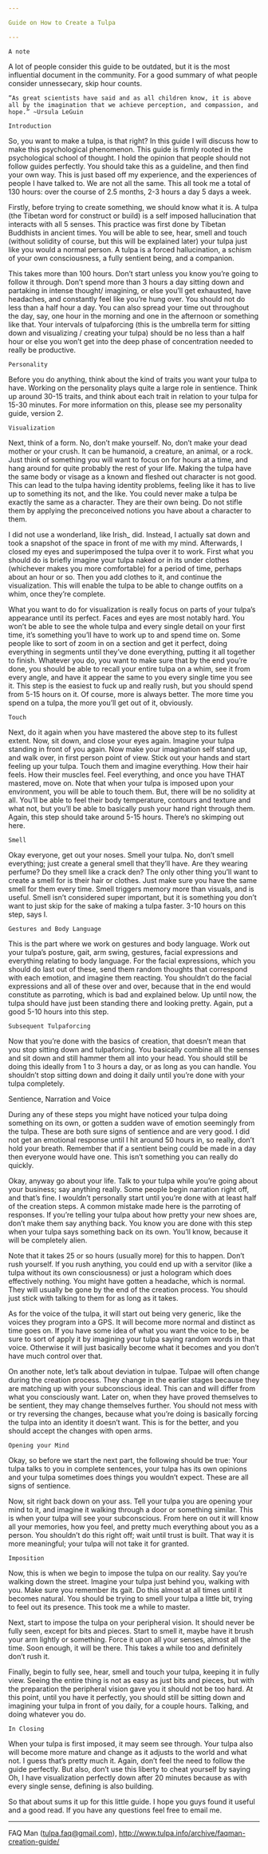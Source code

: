 ```yaml
---

Guide on How to Create a Tulpa

---
```


	A note

A lot of people consider this guide to be outdated, but it is the most influential document in the community. For a good summary of what people consider unnessecary, skip hour counts.

    “As great scientists have said and as all children know, it is above all by the imagination that we achieve perception, and compassion, and hope.” ~Ursula LeGuin

	Introduction

So, you want to make a tulpa, is that right? In this guide I will discuss how to make this psychological phenomenon. This guide is firmly rooted in the psychological school of thought. I hold the opinion that people should not follow guides perfectly. You should take this as a guideline, and then find your own way. This is just based off my experience, and the experiences of people I have talked to. We are not all the same. This all took me a total of 130 hours: over the course of 2.5 months, 2-3 hours a day 5 days a week.

Firstly, before trying to create something, we should know what it is. A tulpa (the Tibetan word for construct or build) is a self imposed hallucination that interacts with all 5 senses. This practice was first done by Tibetan Buddhists in ancient times. You will be able to see, hear, smell and touch (without solidity of course, but this will be explained later) your tulpa just like you would a normal person. A tulpa is a forced hallucination, a schism of your own consciousness, a fully sentient being, and a companion.

This takes more than 100 hours. Don’t start unless you know you’re going to follow it through. Don’t spend more than 3 hours a day sitting down and partaking in intense thought/ imagining, or else you’ll get exhausted, have headaches, and constantly feel like you’re hung over. You should not do less than a half hour a day. You can also spread your time out throughout the day, say, one hour in the morning and one in the afternoon or something like that. Your intervals of tulpaforcing (this is the umbrella term for sitting down and visualizing / creating your tulpa) should be no less than a half hour or else you won’t get into the deep phase of concentration needed to really be productive.

	Personality

Before you do anything, think about the kind of traits you want your tulpa to have. Working on the personality plays quite a large role in sentience. Think up around 30-15 traits, and think about each trait in relation to your tulpa for 15-30 minutes. For more information on this, please see my personality guide, version 2.

	Visualization

Next, think of a form. No, don’t make yourself. No, don’t make your dead mother or your crush. It can be humanoid, a creature, an animal, or a rock. Just think of something you will want to focus on for hours at a time, and hang around for quite probably the rest of your life. Making the tulpa have the same body or visage as a known and fleshed out character is not good. This can lead to the tulpa having identity problems, feeling like it has to live up to something its not, and the like. You could never make a tulpa be exactly the same as a character. They are their own being. Do not stifle them by applying the preconceived notions you have about a character to them.

I did not use a wonderland, like Irish_ did. Instead, I actually sat down and took a snapshot of the space in front of me with my mind. Afterwards, I closed my eyes and superimposed the tulpa over it to work. First what you should do is briefly imagine your tulpa naked or in its under clothes (whichever makes you more comfortable) for a period of time, perhaps about an hour or so. Then you add clothes to it, and continue the visualization. This will enable the tulpa to be able to change outfits on a whim, once they’re complete.

What you want to do for visualization is really focus on parts of your tulpa’s appearance until its perfect. Faces and eyes are most notably hard. You won’t be able to see the whole tulpa and every single detail on your first time, it’s something you’ll have to work up to and spend time on. Some people like to sort of zoom in on a section and get it perfect, doing everything in segments until they’ve done everything, putting it all together to finish. Whatever you do, you want to make sure that by the end you’re done, you should be able to recall your entire tulpa on a whim, see it from every angle, and have it appear the same to you every single time you see it. This step is the easiest to fuck up and really rush, but you should spend from 5-15 hours on it. Of course, more is always better. The more time you spend on a tulpa, the more you’ll get out of it, obviously.

	Touch

Next, do it again when you have mastered the above step to its fullest extent. Now, sit down, and close your eyes again. Imagine your tulpa standing in front of you again. Now make your imagination self stand up, and walk over, in first person point of view. Stick out your hands and start feeling up your tulpa. Touch them and imagine everything. How their hair feels. How their muscles feel. Feel everything, and once you have THAT mastered, move on. Note that when your tulpa is imposed upon your environment, you will be able to touch them. But, there will be no solidity at all. You’ll be able to feel their body temperature, contours and texture and what not, but you’ll be able to basically push your hand right through them. Again, this step should take around 5-15 hours. There’s no skimping out here.

	Smell

Okay everyone, get out your noses. Smell your tulpa. No, don’t smell everything; just create a general smell that they’ll have. Are they wearing perfume? Do they smell like a crack den? The only other thing you’ll want to create a smell for is their hair or clothes. Just make sure you have the same smell for them every time. Smell triggers memory more than visuals, and is useful. Smell isn’t considered super important, but it is something you don’t want to just skip for the sake of making a tulpa faster. 3-10 hours on this step, says I.

	Gestures and Body Language

This is the part where we work on gestures and body language. Work out your tulpa’s posture, gait, arm swing, gestures, facial expressions and everything relating to body language. For the facial expressions, which you should do last out of these, send them random thoughts that correspond with each emotion, and imagine them reacting. You shouldn’t do the facial expressions and all of these over and over, because that in the end would constitute as parroting, which is bad and explained below. Up until now, the tulpa should have just been standing there and looking pretty. Again, put a good 5-10 hours into this step.

	Subsequent Tulpaforcing

Now that you’re done with the basics of creation, that doesn’t mean that you stop sitting down and tulpaforcing. You basically combine all the senses and sit down and still hammer them all into your head. You should still be doing this ideally from 1 to 3 hours a day, or as long as you can handle. You shouldn’t stop sitting down and doing it daily until you’re done with your tulpa completely.

Sentience, Narration and Voice

During any of these steps you might have noticed your tulpa doing something on its own, or gotten a sudden wave of emotion seemingly from the tulpa. These are both sure signs of sentience and are very good. I did not get an emotional response until I hit around 50 hours in, so really, don’t hold your breath. Remember that if a sentient being could be made in a day then everyone would have one. This isn’t something you can really do quickly.

Okay, anyway go about your life. Talk to your tulpa while you’re going about your business; say anything really. Some people begin narration right off, and that’s fine. I wouldn’t personally start until you’re done with at least half of the creation steps. A common mistake made here is the parroting of responses. If you’re telling your tulpa about how pretty your new shoes are, don’t make them say anything back. You know you are done with this step when your tulpa says something back on its own. You’ll know, because it will be completely alien.

Note that it takes 25 or so hours (usually more) for this to happen. Don’t rush yourself. If you rush anything, you could end up with a servitor (like a tulpa without its own consciousness) or just a hologram which does effectively nothing. You might have gotten a headache, which is normal. They will usually be gone by the end of the creation process. You should just stick with talking to them for as long as it takes.

As for the voice of the tulpa, it will start out being very generic, like the voices they program into a GPS. It will become more normal and distinct as time goes on. If you have some idea of what you want the voice to be, be sure to sort of apply it by imagining your tulpa saying random words in that voice. Otherwise it will just basically become what it becomes and you don’t have much control over that.

On another note, let’s talk about deviation in tulpae. Tulpae will often change during the creation process. They change in the earlier stages because they are matching up with your subconscious ideal. This can and will differ from what you consciously want. Later on, when they have proved themselves to be sentient, they may change themselves further. You should not mess with or try reversing the changes, because what you’re doing is basically forcing the tulpa into an identity it doesn’t want. This is for the better, and you should accept the changes with open arms.

	Opening your Mind

Okay, so before we start the next part, the following should be true: Your tulpa talks to you in complete sentences, your tulpa has its own opinions and your tulpa sometimes does things you wouldn’t expect. These are all signs of sentience.

Now, sit right back down on your ass. Tell your tulpa you are opening your mind to it, and imagine it walking through a door or something similar. This is when your tulpa will see your subconscious. From here on out it will know all your memories, how you feel, and pretty much everything about you as a person. You shouldn’t do this right off; wait until trust is built. That way it is more meaningful; your tulpa will not take it for granted.

	Imposition

Now, this is when we begin to impose the tulpa on our reality. Say you’re walking down the street. Imagine your tulpa just behind you, walking with you. Make sure you remember its gait. Do this almost at all times until it becomes natural. You should be trying to smell your tulpa a little bit, trying to feel out its presence. This took me a while to master.

Next, start to impose the tulpa on your peripheral vision. It should never be fully seen, except for bits and pieces. Start to smell it, maybe have it brush your arm lightly or something. Force it upon all your senses, almost all the time. Soon enough, it will be there. This takes a while too and definitely don’t rush it.

Finally, begin to fully see, hear, smell and touch your tulpa, keeping it in fully view. Seeing the entire thing is not as easy as just bits and pieces, but with the preparation the peripheral vision gave you it should not be too hard. At this point, until you have it perfectly, you should still be sitting down and imagining your tulpa in front of you daily, for a couple hours. Talking, and doing whatever you do.

	In Closing

When your tulpa is first imposed, it may seem see through. Your tulpa also will become more mature and change as it adjusts to the world and what not. I guess that’s pretty much it. Again, don’t feel the need to follow the guide perfectly. But also, don’t use this liberty to cheat yourself by saying Oh, I have visualization perfectly down after 20 minutes because as with every single sense, defining is also building.

So that about sums it up for this little guide. I hope you guys found it useful and a good read. If you have any questions feel free to email me.

---

FAQ Man (tulpa.faq@gmail.com), http://www.tulpa.info/archive/faqman-creation-guide/